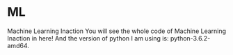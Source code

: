 # ML
Machine Learning Inaction
You will see the whole code of Machine Learning Inaction in here!
And the version of python I am using is: python-3.6.2-amd64.
